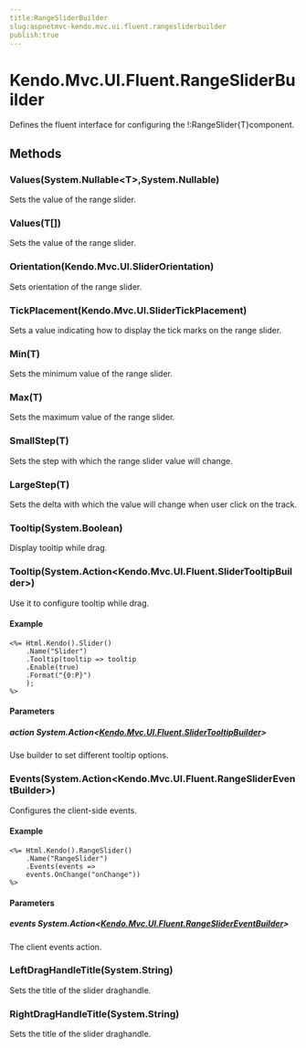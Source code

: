 ```yaml
---
title:RangeSliderBuilder
slug:aspnetmvc-kendo.mvc.ui.fluent.rangesliderbuilder
publish:true
---
```


# Kendo.Mvc.UI.Fluent.RangeSliderBuilder
Defines the fluent interface for configuring the !:RangeSlider{T}component.



## Methods

### Values(System.Nullable\<T>,System.Nullable<T>)
Sets the value of the range slider.





### Values(T[])
Sets the value of the range slider.





### Orientation(Kendo.Mvc.UI.SliderOrientation)
Sets orientation of the range slider.





### TickPlacement(Kendo.Mvc.UI.SliderTickPlacement)
Sets a value indicating how to display the tick marks on the range slider.





### Min(T)
Sets the minimum value of the range slider.





### Max(T)
Sets the maximum value of the range slider.





### SmallStep(T)
Sets the step with which the range slider value will change.





### LargeStep(T)
Sets the delta with which the value will change when user click on the track.





### Tooltip(System.Boolean)
Display tooltip while drag.





### Tooltip(System.Action\<Kendo.Mvc.UI.Fluent.SliderTooltipBuilder>)
Use it to configure tooltip while drag.


#### Example

    <%= Html.Kendo().Slider()
        .Name("Slider")
        .Tooltip(tooltip => tooltip
        .Enable(true)
        .Format("{0:P}")
        );
    %>
        


#### Parameters

##### action System.Action<[Kendo.Mvc.UI.Fluent.SliderTooltipBuilder](/api/wrappers/aspnet-mvc/Kendo.Mvc.UI.Fluent/SliderTooltipBuilder)>
Use builder to set different tooltip options.




### Events(System.Action\<Kendo.Mvc.UI.Fluent.RangeSliderEventBuilder>)
Configures the client-side events.


#### Example

    <%= Html.Kendo().RangeSlider()
        .Name("RangeSlider")
        .Events(events =>
        events.OnChange("onChange"))
    %>
        


#### Parameters

##### events System.Action<[Kendo.Mvc.UI.Fluent.RangeSliderEventBuilder](/api/wrappers/aspnet-mvc/Kendo.Mvc.UI.Fluent/RangeSliderEventBuilder)>
The client events action.




### LeftDragHandleTitle(System.String)
Sets the title of the slider draghandle.





### RightDragHandleTitle(System.String)
Sets the title of the slider draghandle.






